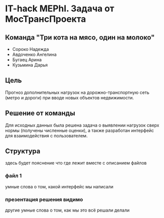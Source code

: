 # IT-hack MEPhI. Задача от МосТрансПроекта

## Команда "Три кота на мясо, один на молоко"
- Сороко Надежда
- Авдоченко Ангелина
- Бугаец Арина
- Кузьмина Дарья

## Цель
Прогноз дополнительных нагрузок на дорожно-транспортную сеть (метро и дороги) при вводе новых объектов недвижимости. 

## Решение от команды
Для исходных данных была решена задача о выявлении нагрузок сверх нормы (получены численные оценки), а также разработан интерфейс для взаимодействия с пользователем.

## Структура
здесь будет пояснение что где лежит вместе с описанием файлов
### файл 1
умные слова о том, какой интерфейс мы написали
### презентация решения видимо
другие умные слова о том, как мы это всё решали делали 
